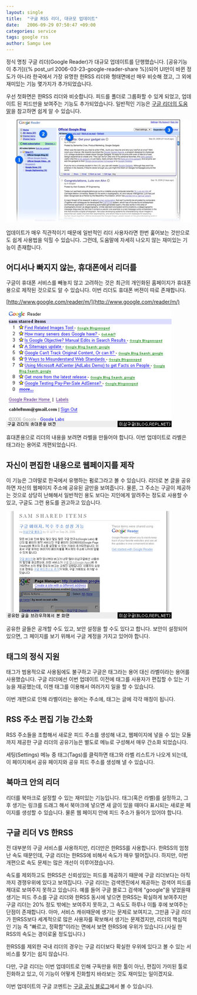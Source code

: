 ```yaml
---
layout: single
title:  "구글 RSS 리더, 대규모 업데이트"
date:   2006-09-29 07:50:47 +09:00
categories: service
tags: google rss
author: Samgu Lee
---
```

정식 명칭 구글 리더(Google Reader)가 대규모 업데이트를 단행했습니다. [공유기능이 추가]({% post_url 2006-03-23-google-reader-share %})되어 UI만이 바뀐 정도가 아니라 한국에서 가장 유명한 한RSS 리더와 형태면에선 매우 비슷해 졌고, 그 외에 재미있는 기능 몇가지가 추가되었습니다.

우선 첫화면은 한RSS 리더와 비슷합니다. 피드를 폴더로 그룹화할 수 있게 되었고, 업데이트 된 피드만을 보여주는 기능도 추가되었습니다. 일반적인 기능은 [구글 리더의 도움말](http://www.google.com/help/reader/help.html)을 참고하면 쉽게 알 수 있습니다.

![구글 리더 도움말 그림](/assets/help_1.jpg)

업데이트가 매우 직관적이기 때문에 일반적인 리더 사용자라면 한번 훑어보는 것만으로도 쉽게 사용법을 익힐 수 있습니다. 그런데, 도움말에 자세히 나오지 않는 재미있는 기능이 존재합니다.

## 어디서나 빠지지 않는, 휴대폰에서 리더를

구글이 휴대폰 서비스를 빼놓지 않고 고려하는 것은 최근의 개인화된 홈페이지가 휴대폰용으로 제작된 것으로도 알 수 있습니다. 이번 리더도 휴대폰 버젼이 따로 존재합니다.

[http://www.google.com/reader/m/](http://www.google.com/reader/m/)

![구글 리더 모바일](/assets/google_reader_mobile.jpg)

휴대폰용으로 리더의 내용을 보려면 라벨을 만들어야 합니다. 이번 업데이트로 라벨은 태그라는 용어로 개편되었습니다.

## 자신이 편집한 내용으로 웹페이지를 제작

이 기능은 그야말로 한국에서 유행하는 펌로그라고 볼 수 있습니다. 리더로 본 글을 공유하면 자신의 웹페이지 주소에 공유된 글만을 보여줍니다. 물론, 그 주소는 구글이 제공하는 것으로 상당히 난해해서 일반적인 용도 보다는 지인에게 알려주는 정도로 사용할 수 있고, 구글도 그런 용도를 권고하고 있습니다.

![공유한 글을 웹에서](/assets/reader_with_web.jpg)

공유한 글들은 공개할 수도 있고, 보안 설정을 할 수도 있다고 합니다. 보안이 설정되어 있으면, 그 페이지를 보기 위해서 구글 계정을 가지고 있어야 합니다.

## 태그의 정식 지원

태그가 범용적으로 사용됨에도 불구하고 구글은 태그라는 용어 대신 라벨이라는 용어를 사용했습니다. 구글 리더에선 이번 업데이트 이전에 태그를 사용자가 편집할 수 있는 기능을 제공했는데, 이젠 태그를 이용해서 여러가지 일을 할 수 있습니다.

이번 개편으로 인해 라벨이라는 용어는 주소에, 태그는 글에 각각 매칭이 됩니다.

## RSS 주소 편집 기능 간소화

RSS 주소들을 조합해서 새로운 피드 주소를 생성해 내고, 웹페이지에 넣을 수 있는 모듈까지 제공한 구글 리더의 공유기능은 별도로 메뉴로 구성해서 매우 간소화 되었습니다.

세팅(Settings) 메뉴 중 태그(Tags)를 클릭하면 태그와 라벨 리스트가 나오게 되는데, 이 페이지에서 공유 페이지와 공유 피드 주소를 생성해 낼 수 있습니다.

## 북마크 안의 리더

리더를 북마크로 설정할 수 있는 재미있는 기능입니다. 태그(혹은 라벨)를 설정하고, 그 후 생기는 링크를 드래그 해서 북마크에 넣으면 새 글이 있을 때마다 표시되는 새로운 페이지를 생성할 수 있습니다. 물론 웹 페이지 안에 피드 주소가 들어가 있어야 합니다.

## 구글 리더 VS 한RSS

전 대부분의 구글 서비스를 사용하지만, 리더만은 한RSS를 사용합니다. 한RSS의 엄청난 속도 때문인데, 구글 리더는 한RSS에 비해서 속도가 매우 떨어집니다. 하지만, 이번 개편으로 속도 문제는 많은 개선이 이루어졌습니다.

속도를 제외하고도 한RSS은 신뢰성있는 피드를 제공하기 때문에 구글 리더보다는 아직까지 경쟁우위에 있다고 보여집니다. 구글 리더는 검색엔진에서 제공하는 검색어 피드를 제대로 보여주지 못하고 있습니다. 예를 들어 구글 블로그 검색에 "google"을 넣었을때 생기는 피드 주소를 구글 리더와 한RSS 동시에 넣으면 한RSS는 확실하게 보여주지만 구글 리더는 20% 정도 밖에는 보여주지 못하고, 그 속도도 하루나 이틀 후에 보여주는 단점이 존재합니다. 아마, 서비스 캐쉬때문에 생기는 문제로 보여지고, 그만큼 구글 리더가 한RSS보다 세계적으로 많은 사용자를 확보해서 생기는 문제겠지만, 리더의 핵심적인 기능 즉 "빠르고, 정확함"이라는 면에서 보면 한RSS에 우위가 있습니다.(사실 한RSS의 속도는 경이로울 정도입니다.)

한RSS를 제외한 국내 리더의 경우는 구글 리더보다 확실한 우위에 있다고 볼 수 있는 서비스를 찾기는 쉽지 않습니다.

다만, 구글 리더는 이번 업데이트로 인해 구독만을 위한 툴이 아닌, 편집이 가미된 툴로 진화하고 있고, 이 기능이 어떻게 진화할지 바라보는 것도 재미있는 일이겠지요.

이번 업데이트의 구글 코멘트는 [구글 공식 블로그](http://googlereader.blogspot.com/2006/09/something-looks-different.html)에서 볼 수 있습니다.
